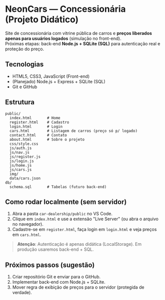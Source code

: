 
# NeonCars — Concessionária (Projeto Didático)

Site de concessionária com vitrine pública de carros e **preços liberados apenas para usuários logados** (simulação no front-end).  
Próximas etapas: back-end **Node.js + SQLite (SQL)** para autenticação real e proteção do preço.

## Tecnologias
- HTML5, CSS3, JavaScript (Front-end)
- (Planejado) Node.js + Express + SQLite (SQL)
- Git e GitHub

## Estrutura
```
public/
  index.html       # Home
  register.html    # Cadastro
  login.html       # Login
  cars.html        # Listagem de carros (preço só p/ logado)
  contact.html     # Contato
  about.html       # Sobre o projeto
  css/style.css
  js/auth.js
  js/nav.js
  js/register.js
  js/login.js
  js/home.js
  js/cars.js
  img/
  data/cars.json
db/
  schema.sql       # Tabelas (futuro back-end)
```

## Como rodar localmente (sem servidor)
1. Abra a pasta `car-dealership/public` no VS Code.
2. Clique em `index.html` e use a extensão "Live Server" (ou abra o arquivo no navegador).
3. Cadastre-se em `register.html`, faça login em `login.html` e veja preços em `cars.html`.

> **Atenção**: Autenticação é apenas didática (LocalStorage). Em produção usaremos back-end + SQL.

## Próximos passos (sugestão)
1. Criar repositório Git e enviar para o GitHub.
2. Implementar back-end com Node.js + SQLite.
3. Mover regra de exibição de preços para o servidor (protegida de verdade).
